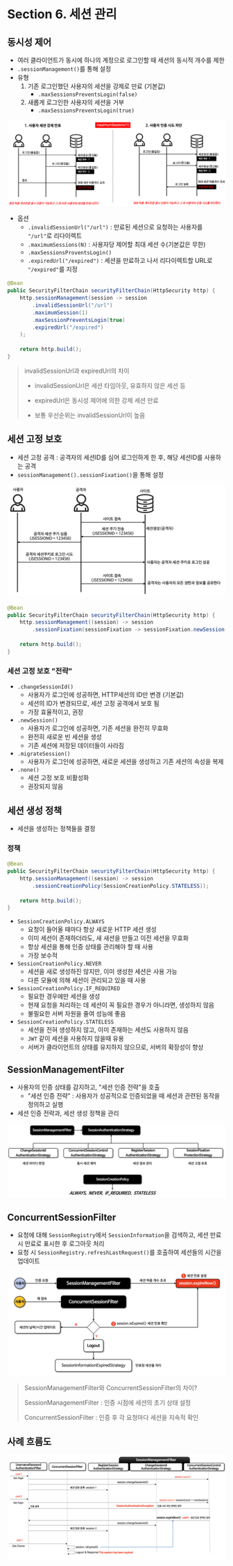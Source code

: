 # Section 6. 세션 관리
## 동시성 제어
- 여러 클라이언트가 동시에 하나의 계정으로 로그인할 때 세션의 동시적 개수를 제한
- `.sessionManagement()`를 통해 설정
- 유형
  1. 기존 로그인했던 사용자의 세션을 강제로 만료 (기본값)
     - `.maxSessionsPreventsLogin(false)`
  2. 새롭게 로그인한 사용자의 세션을 거부
     - `.maxSessionsPreventsLogin(true)`

![image001.png](images/image001.png)

- 옵션
  - `.invalidSessionUrl("/url")` : 만료된 세션으로 요청하는 사용자를 `"/url"`로 리다이렉트
  - `.maximumSessions(N)` : 사용자당 제어할 최대 세션 수(기본값은 무한)
  - `.maxSessionsProventsLogin()`
  - `.expiredUrl("/expired")` : 세션을 만료하고 나서 리다이렉트할 URL로 `"/expired"`를 지정

```java
@Bean
public SecurityFilterChain securityFilterChain(HttpSecurity http) {
    http.sessionManagement(session -> session
        .invalidSessionUrl("/url")
        .maximumSession(1)
        .maxSessionPreventsLogin(true)
        .expiredUrl("/expired")
    );

    return http.build();
}
```

> invalidSessionUrl과 expiredUrl의 차이
>
> - invalidSessionUrl은 세션 타임아웃, 유효하지 않은 세션 등
>
> - expiredUrl은 동시성 제어에 의한 강제 세션 만료
>
> - 보통 우선순위는 invalidSessionUrl이 높음


## 세션 고정 보호
- 세션 고정 공격 : 공격자의 세션ID를 심어 로그인하게 한 후, 해당 세션ID를 사용하는 공격
- `sessionManagement().sessionFixation()`을 통해 설정

![image003.png](images/image003.png)

```java
@Bean
public SecurityFilterChain securityFilterChain(HttpSecurity http) {
    http.sessionManagement((session) -> session
        .sessionFixation(sessionFixation -> sessionFixation.newSession()));

    return http.build();
}
```

### 세션 고정 보호 "전략"
- `.changeSessionId()`
  - 사용자가 로그인에 성공하면, HTTP세션의 ID만 변경 (기본값)
  - 세션의 ID가 변경되므로, 세션 고정 공격에서 보호 됨
  - 가장 효율적이고, 권장
- `.newSession()` 
  - 사용자가 로그인에 성공하면, 기존 세션을 완전히 무효화
  - 완전히 새로운 빈 세션을 생성
  - 기존 세션에 저장된 데이터들이 사라짐
- `.migrateSession()` 
  - 사용자가 로그인에 성공하면, 새로운 세션을 생성하고 기존 세션의 속성을 복제
- `.none()`
  - 세션 고정 보호 비활성화
  - 권장되지 않음

## 세션 생성 정책
- 세션을 생성하는 정책들을 결정

### 정책

```java
@Bean
public SecurityFilterChain securityFilterChain(HttpSecurity http) {
    http.sessionManagement((session) -> session
        .sessionCreationPolicy(SessionCreationPolicy.STATELESS));

    return http.build();
}
```

- `SessionCreationPolicy.ALWAYS`
  - 요청이 들어올 때마다 항상 새로운 HTTP 세션 생성
  - 이미 세션이 존재하더라도, 새 새션을 만들고 이전 세션을 무효화
  - 항상 세션을 통해 인증 상태를 관리해야 할 때 사용
  - 가장 보수적
- `SessionCreationPolicy.NEVER`
  - 세션을 새로 생성하진 않지만, 이미 생성한 세션은 사용 가능
  - 다른 모듈에 의해 세션이 관리되고 있을 때 사용
- `SessionCreationPolicy.IF_REQUIRED`
  - 필요한 경우에만 세션을 생성
  - 현재 요청을 처리하는 데 세션이 꼭 필요한 경우가 아니라면, 생성하지 않음
  - 불필요한 서버 자원을 줄여 성능에 좋음
- `SessionCreationPolicy.STATELESS`
  - 세션을 전혀 생성하지 않고, 이미 존재하는 세션도 사용하지 않음
  - `JWT` 같이 세션을 사용하지 않을때 유용
  - 서버가 클라이언트의 상태를 유지하지 않으므로, 서버의 확장성이 향상

## SessionManagementFilter
- 사용자의 인증 상태를 감지하고, "세션 인증 전략"을 호출
  - "세션 인증 전략" : 사용자가 성공적으로 인증되었을 때 세션과 관련된 동작을 정의하고 실행
- 세션 인증 전략과, 세션 생성 정책을 관리

![image004.png](images/image004.png)

## ConcurrentSessionFilter
- 요청에 대해 `SessionRegistry`에서 `SessionInformation`을 검색하고, 세션 만료 시 만료로 표시한 후 로그아웃 처리
- 요청 시 `SessionRegistry.refreshLastRequest()`를 호출하여 세션들의 시간을 업데이트

![image005.png](images/image005.png)

> SessionManagementFilter와 ConcurrentSessionFilter의 차이?
>
> SessionManagementFilter : 인증 시점에 세션의 초기 상태 설정
>
> ConcurrentSessionFilter : 인증 후 각 요청마다 세션을 지속적 확인

## 사례 흐름도
![image006.png](images/image006.png)
